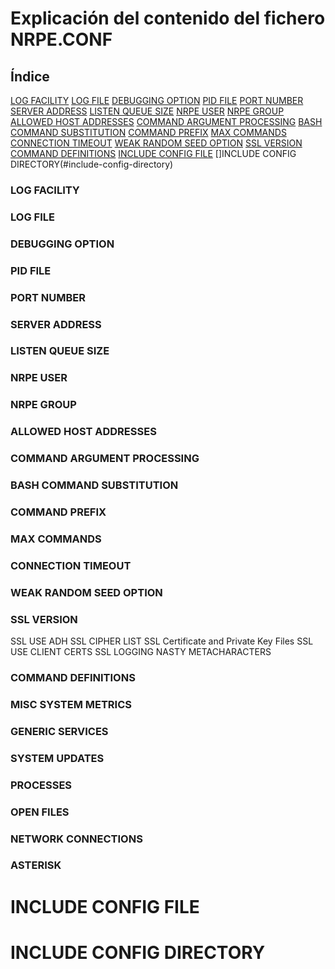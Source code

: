# Explicación del contenido del fichero NRPE.CONF

## Índice

[LOG FACILITY](#log-facility)
[LOG FILE](#log-file)
[DEBUGGING OPTION](#debugging-option)
[PID FILE](#pid-file)
[PORT NUMBER](#port-number)
[SERVER ADDRESS](#server-address)
[LISTEN QUEUE SIZE](#listen-queue-size)
[NRPE USER](#nrpe-user)
[NRPE GROUP](#nrpe-group)
[ALLOWED HOST ADDRESSES](#allowed-host-addresses)
[COMMAND ARGUMENT PROCESSING](#command-argument-processing)
[BASH COMMAND SUBSTITUTION](#bash-command-substitution)
[COMMAND PREFIX](#command-prefix)
[MAX COMMANDS](#max-commands)
[CONNECTION TIMEOUT](#command-timeout)
[WEAK RANDOM SEED OPTION](#weak-random-seed-option)
[SSL VERSION](#ssl-version)
[COMMAND DEFINITIONS](#command-definitions)
[INCLUDE CONFIG FILE](#include-config-file)
[]INCLUDE CONFIG DIRECTORY(#include-config-directory)

### LOG FACILITY
### LOG FILE
### DEBUGGING OPTION
### PID FILE
### PORT NUMBER
### SERVER ADDRESS
### LISTEN QUEUE SIZE
### NRPE USER
### NRPE GROUP
### ALLOWED HOST ADDRESSES
### COMMAND ARGUMENT PROCESSING
### BASH COMMAND SUBSTITUTION
### COMMAND PREFIX
### MAX COMMANDS
### CONNECTION TIMEOUT
### WEAK RANDOM SEED OPTION
### SSL VERSION
SSL USE ADH
SSL CIPHER LIST
SSL Certificate and Private Key Files
SSL USE CLIENT CERTS
SSL LOGGING
NASTY METACHARACTERS
### COMMAND DEFINITIONS
### MISC SYSTEM METRICS ###
### GENERIC SERVICES ###
### SYSTEM UPDATES ###
### PROCESSES ###
### OPEN FILES ###
### NETWORK CONNECTIONS ###
### ASTERISK ###
# INCLUDE CONFIG FILE
# INCLUDE CONFIG DIRECTORY